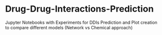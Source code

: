 # Drug-Drug-Interactions-Prediction
Jupyter Notebooks with Experiments for DDIs Prediction and Plot creation to compare different models (Network vs Chemical approach)
